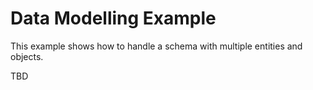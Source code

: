 # Data Modelling Example

This example shows how to handle a schema with multiple entities and objects.

TBD